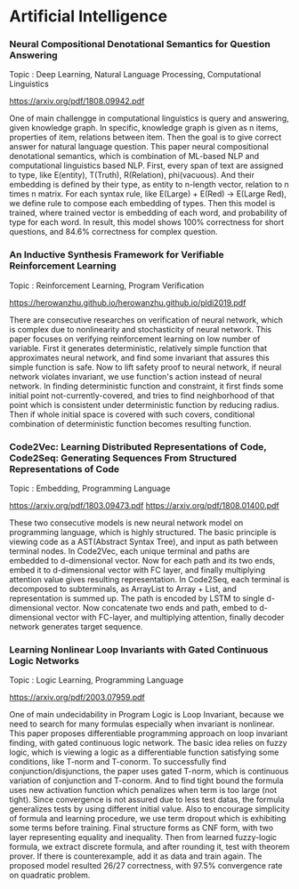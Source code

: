 # Artificial Intelligence


### Neural Compositional Denotational Semantics for Question Answering

Topic : Deep Learning, Natural Language Processing, Computational Linguistics

<https://arxiv.org/pdf/1808.09942.pdf>

One of main challengge in computational linguistics is query and answering, given knowledge graph.
In specific, knowledge graph is given as n items, properties of item, relations between item.
Then the goal is to give correct answer for natural language question.
This paper neural compositional denotational semantics, which is combination of ML-based NLP and
computational linguistics based NLP.
First, every span of text are assigned to type, like E(entity), T(Truth), R(Relation), phi(vacuous).
And their embedding is defined by their type, as entity to n-length vector, relation to n times n matrix.
For each syntax rule, like E(Large) + E(Red) -> E(Large Red), we define rule to compose each embedding
of types. 
Then this model is trained, where trained vector is embedding of each word, and probability of type for each word.
In result, this model shows 100% correctness for short questions, and 84.6% correctness for complex question.

### An Inductive Synthesis Framework for Verifiable Reinforcement Learning

Topic : Reinforcement Learning, Program Verification

<https://herowanzhu.github.io/herowanzhu.github.io/pldi2019.pdf>

There are consecutive researches on verification of neural network, which is complex due to nonlinearity and
stochasticity of neural network.
This paper focuses on verifying reinforcement learning on low number of variable.
First it generates deterministic, relatively simple function that approximates neural network,
and find some invariant that assures this simple function is safe.
Now to lift safety proof to neural network, if neural network violates invariant, we use function's action
instead of neural network.
In finding deterministic function and constraint, it first finds some initial point not-currently-covered, and tries to find
neighborhood of that point which is consistent under deterministic function by reducing radius.
Then if whole initial space is covered with such covers, conditional combination of deterministic function becomes resulting function.

### Code2Vec: Learning Distributed Representations of Code, Code2Seq: Generating Sequences From Structured Representations of Code

Topic : Embedding, Programming Language

<https://arxiv.org/pdf/1803.09473.pdf> <https://arxiv.org/pdf/1808.01400.pdf>

These two consecutive models is new neural network model on programming language, which is highly structured.
The basic principle is viewing code as a AST(Abstract Syntax Tree), and input as path between terminal nodes.
In Code2Vec, each unique terminal and paths are embedded to d-dimensional vector. Now for each path and its two ends,
embed it to d-dimensional vector with FC layer, and finally multiplying attention value gives resulting representation.
In Code2Seq, each terminal is decomposed to subterminals, as ArrayList to Array + List, and representation is summed up.
The path is encoded by LSTM to single d-dimensional vector.
Now concatenate two ends and path, embed to d-dimensional vector with FC-layer, and multiplying attention, finally decoder network
generates target sequence.

### Learning Nonlinear Loop Invariants with Gated Continuous Logic Networks

Topic : Logic Learning, Programming Language

<https://arxiv.org/pdf/2003.07959.pdf>

One of main undecidability in Program Logic is Loop Invariant, because we need to search for many formulas especially when invariant is nonlinear.
This paper proposes differentiable programming approach on loop invariant finding, with gated continuous logic network.
The basic idea relies on fuzzy logic, which is viewing a logic as a differentiable function satisfying some conditions, like T-norm and T-conorm.
To successfully find conjunction/disjunctions, the paper uses gated T-norm, which is continuous variation of conjunction and T-conorm.
And to find tight bound the formula uses new activation function which penalizes when term is too large (not tight).
Since convergence is not assured due to less test datas, the formula generalizes tests by using different initial value.
Also to encourage simplicity of formula and learning procedure, we use term dropout which is exhibiting some terms before training.
Final structure forms as CNF form, with two layer representing equality and inequality.
Then from learned fuzzy-logic formula, we extract discrete formula, and after rounding it, test with theorem prover. If there is counterexample,
add it as data and train again.
The proposed model resulted 26/27 correctness, with 97.5% convergence rate on quadratic problem.
